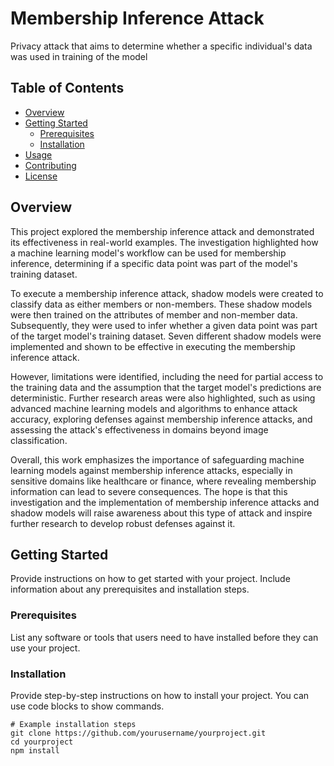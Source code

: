 # Membership Inference Attack 

Privacy attack that aims to determine whether a specific individual's data was used in training of the model


## Table of Contents

- [Overview](#overview)
- [Getting Started](#getting-started)
  - [Prerequisites](#prerequisites)
  - [Installation](#installation)
- [Usage](#usage)
- [Contributing](#contributing)
- [License](#license)

## Overview

This project explored the membership inference attack and demonstrated its effectiveness in real-world examples. The investigation highlighted how a machine learning model's workflow can be used for membership inference, determining if a specific data point was part of the model's training dataset.

To execute a membership inference attack, shadow models were created to classify data as either members or non-members. These shadow models were then trained on the attributes of member and non-member data. Subsequently, they were used to infer whether a given data point was part of the target model's training dataset. Seven different shadow models were implemented and shown to be effective in executing the membership inference attack.

However, limitations were identified, including the need for partial access to the training data and the assumption that the target model's predictions are deterministic. Further research areas were also highlighted, such as using advanced machine learning models and algorithms to enhance attack accuracy, exploring defenses against membership inference attacks, and assessing the attack's effectiveness in domains beyond image classification.

Overall, this work emphasizes the importance of safeguarding machine learning models against membership inference attacks, especially in sensitive domains like healthcare or finance, where revealing membership information can lead to severe consequences. The hope is that this investigation and the implementation of membership inference attacks and shadow models will raise awareness about this type of attack and inspire further research to develop robust defenses against it.

## Getting Started

Provide instructions on how to get started with your project. Include information about any prerequisites and installation steps.

### Prerequisites

List any software or tools that users need to have installed before they can use your project.

### Installation

Provide step-by-step instructions on how to install your project. You can use code blocks to show commands.

```shell
# Example installation steps
git clone https://github.com/yourusername/yourproject.git
cd yourproject
npm install
